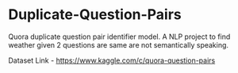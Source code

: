 # Duplicate-Question-Pairs
Quora duplicate question pair identifier model. A NLP project to find weather given 2 questions are same are not semantically speaking.

Dataset Link - https://www.kaggle.com/c/quora-question-pairs
